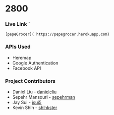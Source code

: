 # 2800




### Live Link `
```
[pepeGrocer]( https://pepegrocer.herokuapp.com)
```


### APIs Used
* Heremap
* Google Authentication
* Facebook API


### Project Contributors
* Daniel Liu - [danielcliu](https://github.com/danielscliu)
* Sepehr Mansouri - [sepehrman](https://github.com/sepehrman)
* Jay Sui - [jsui5]( https://github.com/jsui5)
* Kevin Shih - [shihkster](https://github.com/shihkster1015)
